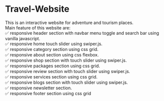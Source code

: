 # Travel-Website
This is an interactive website for adventure and tourism places.<br>
Main feature of this website are: <br>
✅ responsive header section with navbar menu toggle and search bar using vanilla javascript.<br>
✅ responsive home touch slider using swiper.js.<br>
✅ responsive category section using css grid. <br>
✅ responsive about section using css flexbox.<br>
✅ responsive shop section with touch slider using swiper.js.<br>
✅ responsive packages section using css grid.<br>
✅ responsive review section with touch slider using swiper.js. <br>
✅ responsive services section using css grid. <br>
✅ responsive blogs section with touch slider using swiper.js. <br>
✅ responsive newsletter section. <br>
✅ responsive footer section using css grid <br>
